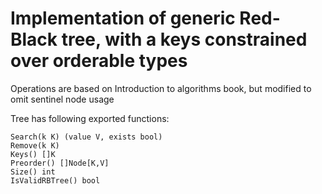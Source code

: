 # Implementation of generic Red-Black tree, with a keys constrained over orderable types

Operations are based on Introduction to algorithms book, but modified to omit sentinel node usage

Tree has following exported functions:
```Insert(k K, v V)
Search(k K) (value V, exists bool)
Remove(k K)
Keys() []K
Preorder() []Node[K,V]
Size() int
IsValidRBTree() bool
```
